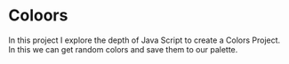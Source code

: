 # Coloors

In this project I explore the depth of Java Script to create a Colors Project.
In this we can get random colors and save them to our palette.
